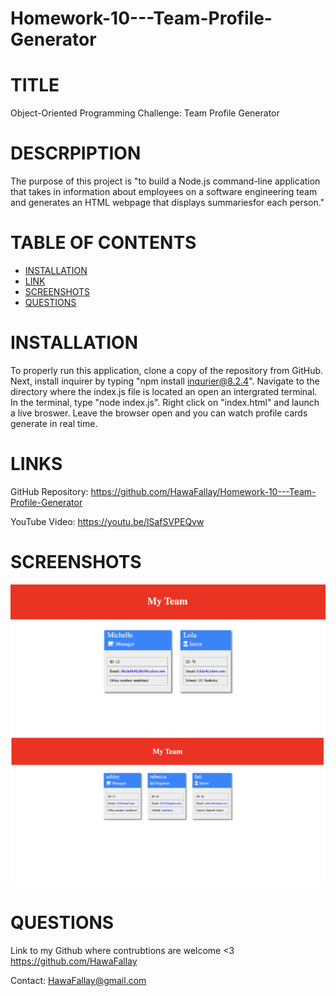 # Homework-10---Team-Profile-Generator
# TITLE

Object-Oriented Programming Challenge: Team Profile Generator
# DESCRPIPTION
The purpose of this project is "to build a Node.js command-line application that takes in information about 
employees on a software engineering team and generates an HTML webpage that displays summariesfor each person."

 # TABLE OF CONTENTS

- [INSTALLATION](#installation)
- [LINK](#link)
- [SCREENSHOTS](#screenshots)
- [QUESTIONS](#questions)

# INSTALLATION

To properly run this application, clone a copy of the repository from GitHub.
Next, install inquirer by typing "npm install inqurier@8.2.4".
Navigate to the directory where the index.js file is located an open an intergrated terminal.
In the terminal, type "node index.js". Right click on "index.html" and launch a live broswer. Leave the browser open
and you can watch profile cards generate in real time.

# LINKS

GitHub Repository: https://github.com/HawaFallay/Homework-10---Team-Profile-Generator

YouTube Video: https://youtu.be/lSafSVPEQvw
# SCREENSHOTS
![Image of three employees profile cards](./images/Screen%20Shot%202023-03-09%20at%207.20.03%20AM.png)
![Image of three employees profile cards](./images/Screen%20Shot%202023-03-09%20at%207.53.52%20AM.png)
# QUESTIONS

Link to my Github where contrubtions are welcome <3
https://github.com/HawaFallay

Contact:
HawaFallay@gmail.com
